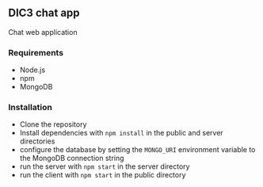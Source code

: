 ## DIC3 chat app

Chat web application

### Requirements

- Node.js
- npm
- MongoDB

### Installation

- Clone the repository
- Install dependencies with `npm install` in the public and server directories
- configure the database by setting the `MONGO_URI` environment variable to the MongoDB connection string
- run the server with `npm start` in the server directory
- run the client with `npm start` in the public directory
